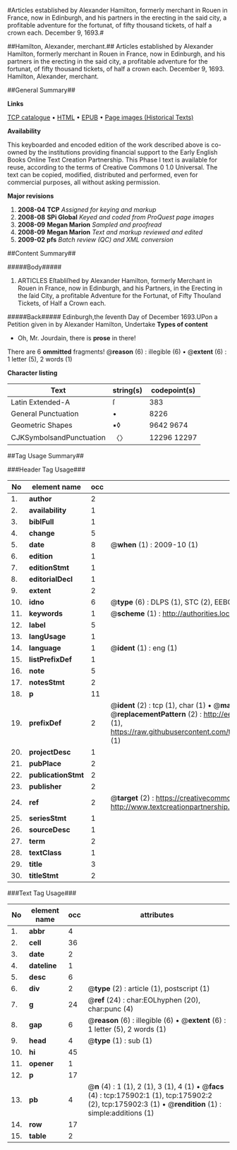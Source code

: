 #Articles established by Alexander Hamilton, formerly merchant in Rouen in France, now in Edinburgh, and his partners in the erecting in the said city, a profitable adventure for the fortunat, of fifty thousand tickets, of half a crown each. December 9, 1693.#

##Hamilton, Alexander, merchant.##
Articles established by Alexander Hamilton, formerly merchant in Rouen in France, now in Edinburgh, and his partners in the erecting in the said city, a profitable adventure for the fortunat, of fifty thousand tickets, of half a crown each. December 9, 1693.
Hamilton, Alexander, merchant.

##General Summary##

**Links**

[TCP catalogue](http://www.ota.ox.ac.uk/tcp/)  • 
[HTML](http://tei.it.ox.ac.uk/tcp/Texts-HTML/free/B03/B03741.html)  • 
[EPUB](http://tei.it.ox.ac.uk/tcp/Texts-EPUB/free/B03/B03741.epub) • 
[Page images (Historical Texts)](https://data.historicaltexts.jisc.ac.uk/view?pubId=eebo-52614694e&pageId=eebo-52614694e-175902-1)

**Availability**

This keyboarded and encoded edition of the
	       work described above is co-owned by the institutions
	       providing financial support to the Early English Books
	       Online Text Creation Partnership. This Phase I text is
	       available for reuse, according to the terms of Creative
	       Commons 0 1.0 Universal. The text can be copied,
	       modified, distributed and performed, even for
	       commercial purposes, all without asking permission.

**Major revisions**

1. __2008-04__ __TCP__ *Assigned for keying and markup*
1. __2008-08__ __SPi Global__ *Keyed and coded from ProQuest page images*
1. __2008-09__ __Megan Marion__ *Sampled and proofread*
1. __2008-09__ __Megan Marion__ *Text and markup reviewed and edited*
1. __2009-02__ __pfs__ *Batch review (QC) and XML conversion*

##Content Summary##

#####Body#####

1. ARTICLES Eſtabliſhed by Alexander Hamilton, formerly Merchant in Rouen in France, now in Edinburgh, and his Partners, in the Erecting in the ſaid City, a profitable Adventure for the Fortunat, of Fifty Thouſand Tickets, of Half a Crown each.

#####Back#####
Edinburgh,the ſeventh Day of December 1693.UPon a Petition given in by Alexander Hamilton, Undertake
**Types of content**

  * Oh, Mr. Jourdain, there is **prose** in there!

There are 6 **ommitted** fragments! 
 @__reason__ (6) : illegible (6)  •  @__extent__ (6) : 1 letter (5), 2 words (1)

**Character listing**


|Text|string(s)|codepoint(s)|
|---|---|---|
|Latin Extended-A|ſ|383|
|General Punctuation|•|8226|
|Geometric Shapes|▪◊|9642 9674|
|CJKSymbolsandPunctuation|〈〉|12296 12297|

##Tag Usage Summary##

###Header Tag Usage###

|No|element name|occ|attributes|
|---|---|---|---|
|1.|__author__|2||
|2.|__availability__|1||
|3.|__biblFull__|1||
|4.|__change__|5||
|5.|__date__|8| @__when__ (1) : 2009-10 (1)|
|6.|__edition__|1||
|7.|__editionStmt__|1||
|8.|__editorialDecl__|1||
|9.|__extent__|2||
|10.|__idno__|6| @__type__ (6) : DLPS (1), STC (2), EEBO-CITATION (1), OCLC (1), VID (1)|
|11.|__keywords__|1| @__scheme__ (1) : http://authorities.loc.gov/ (1)|
|12.|__label__|5||
|13.|__langUsage__|1||
|14.|__language__|1| @__ident__ (1) : eng (1)|
|15.|__listPrefixDef__|1||
|16.|__note__|5||
|17.|__notesStmt__|2||
|18.|__p__|11||
|19.|__prefixDef__|2| @__ident__ (2) : tcp (1), char (1)  •  @__matchPattern__ (2) : ([0-9\-]+):([0-9IVX]+) (1), (.+) (1)  •  @__replacementPattern__ (2) : http://eebo.chadwyck.com/downloadtiff?vid=$1&page=$2 (1), https://raw.githubusercontent.com/textcreationpartnership/Texts/master/tcpchars.xml#$1 (1)|
|20.|__projectDesc__|1||
|21.|__pubPlace__|2||
|22.|__publicationStmt__|2||
|23.|__publisher__|2||
|24.|__ref__|2| @__target__ (2) : https://creativecommons.org/publicdomain/zero/1.0/ (1), http://www.textcreationpartnership.org/docs/. (1)|
|25.|__seriesStmt__|1||
|26.|__sourceDesc__|1||
|27.|__term__|2||
|28.|__textClass__|1||
|29.|__title__|3||
|30.|__titleStmt__|2||


###Text Tag Usage###

|No|element name|occ|attributes|
|---|---|---|---|
|1.|__abbr__|4||
|2.|__cell__|36||
|3.|__date__|2||
|4.|__dateline__|1||
|5.|__desc__|6||
|6.|__div__|2| @__type__ (2) : article (1), postscript (1)|
|7.|__g__|24| @__ref__ (24) : char:EOLhyphen (20), char:punc (4)|
|8.|__gap__|6| @__reason__ (6) : illegible (6)  •  @__extent__ (6) : 1 letter (5), 2 words (1)|
|9.|__head__|4| @__type__ (1) : sub (1)|
|10.|__hi__|45||
|11.|__opener__|1||
|12.|__p__|17||
|13.|__pb__|4| @__n__ (4) : 1 (1), 2 (1), 3 (1), 4 (1)  •  @__facs__ (4) : tcp:175902:1 (1), tcp:175902:2 (2), tcp:175902:3 (1)  •  @__rendition__ (1) : simple:additions (1)|
|14.|__row__|17||
|15.|__table__|2||
